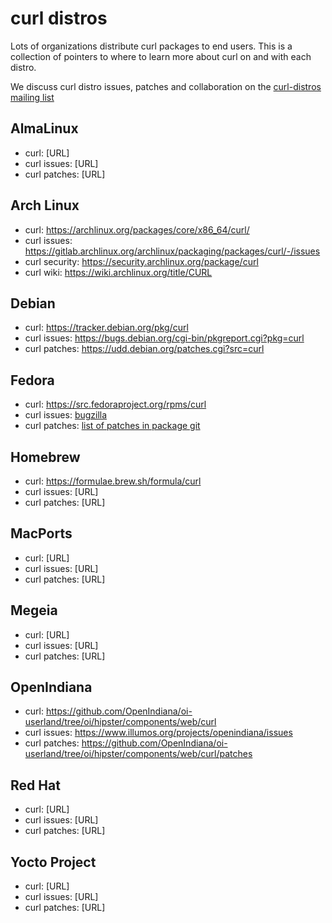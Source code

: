 # curl distros

Lots of organizations distribute curl packages to end users. This is a
collection of pointers to where to learn more about curl on and with each
distro.

We discuss curl distro issues, patches and collaboration on the [curl-distros
mailing list](https://lists.haxx.se/mailman/listinfo/curl-distros)

## AlmaLinux

- curl: [URL]
- curl issues: [URL]
- curl patches: [URL]

## Arch Linux

- curl: https://archlinux.org/packages/core/x86_64/curl/
- curl issues: https://gitlab.archlinux.org/archlinux/packaging/packages/curl/-/issues
- curl security: https://security.archlinux.org/package/curl
- curl wiki: https://wiki.archlinux.org/title/CURL

## Debian

- curl: https://tracker.debian.org/pkg/curl
- curl issues: https://bugs.debian.org/cgi-bin/pkgreport.cgi?pkg=curl
- curl patches: https://udd.debian.org/patches.cgi?src=curl

## Fedora

- curl: https://src.fedoraproject.org/rpms/curl
- curl issues: [bugzilla](https://bugzilla.redhat.com/buglist.cgi?bug_status=NEW&bug_status=ASSIGNED&classification=Fedora&product=Fedora&product=Fedora%20EPEL&component=curl)
- curl patches: [list of patches in package git](https://src.fedoraproject.org/rpms/curl/tree/rawhide)

## Homebrew

- curl: https://formulae.brew.sh/formula/curl
- curl issues: [URL]
- curl patches: [URL]

## MacPorts

- curl: [URL]
- curl issues: [URL]
- curl patches: [URL]

## Megeia

- curl: [URL]
- curl issues: [URL]
- curl patches: [URL]

## OpenIndiana

- curl: https://github.com/OpenIndiana/oi-userland/tree/oi/hipster/components/web/curl
- curl issues: https://www.illumos.org/projects/openindiana/issues
- curl patches: https://github.com/OpenIndiana/oi-userland/tree/oi/hipster/components/web/curl/patches

## Red Hat

- curl: [URL]
- curl issues: [URL]
- curl patches: [URL]

## Yocto Project

- curl: [URL]
- curl issues: [URL]
- curl patches: [URL]
